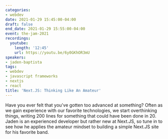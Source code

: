 ```yaml
---
categories:
- webdev
date: 2021-01-29 15:45:00-04:00
draft: false
end_date: 2021-01-29 15:55:00-04:00
event: the-jam-2021
recordings:
  youtube:
    length: '12:45'
    url: https://youtu.be/6y0GKhOR3mU
speakers:
- jaden-baptista
tags:
- webdev
- javascript frameworks
- nextjs
- react
title: 'Next.JS: Thinking Like An Amateur'
---
```



Have you ever felt that you've gotten too advanced at something? Often as we gain experience with our favorite technologies, we start overthinking things, writing 200 lines for something that could have been done in 20. Jaden is an experienced developer but rather new at Next.JS, so tune in to see how he applies the amateur mindset to building a simple Next.JS site for his favorite band.
